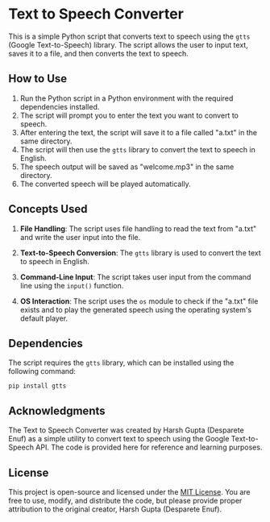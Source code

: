 # Text to Speech Converter

This is a simple Python script that converts text to speech using the `gtts` (Google Text-to-Speech) library. The script allows the user to input text, saves it to a file, and then converts the text to speech.

## How to Use

1. Run the Python script in a Python environment with the required dependencies installed.
2. The script will prompt you to enter the text you want to convert to speech.
3. After entering the text, the script will save it to a file called "a.txt" in the same directory.
4. The script will then use the `gtts` library to convert the text to speech in English.
5. The speech output will be saved as "welcome.mp3" in the same directory.
6. The converted speech will be played automatically.

## Concepts Used

1. **File Handling**: The script uses file handling to read the text from "a.txt" and write the user input into the file.

2. **Text-to-Speech Conversion**: The `gtts` library is used to convert the text to speech in English.

3. **Command-Line Input**: The script takes user input from the command line using the `input()` function.

4. **OS Interaction**: The script uses the `os` module to check if the "a.txt" file exists and to play the generated speech using the operating system's default player.

## Dependencies

The script requires the `gtts` library, which can be installed using the following command:
```
pip install gtts
```

## Acknowledgments

The Text to Speech Converter was created by Harsh Gupta (Desparete Enuf) as a simple utility to convert text to speech using the Google Text-to-Speech API. The code is provided here for reference and learning purposes.

## License

This project is open-source and licensed under the [MIT License](LICENSE). You are free to use, modify, and distribute the code, but please provide proper attribution to the original creator, Harsh Gupta (Desparete Enuf).
